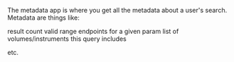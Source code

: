 The metadata app is where you get all the metadata about a user's search. Metadata are things like:

result count
valid range endpoints for a given param
list of volumes/instruments this query includes

etc.